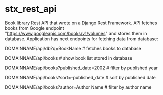 # stx_rest_api
Book library Rest API that wrote on a Django Rest Framework.
API fetches books from Google endpoint "https://www.googleapis.com/books/v1/volumes" and stores them in database.
Application has next endpoints for fetching data from database:

DOMAINNAME/api/db?q=BookName # fetches books to database

DOMAINNAME/api/books # show book list stored in database

DOMAINNAME/api/books?published_date=2002 # filter by published year

DOMAINNAME/api/books?sort=-published_date # sort by published date

DOMAINNAME/api/books?author=Author Name # filter by author name